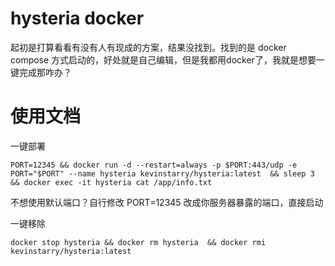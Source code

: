 # hysteria docker
起初是打算看看有没有人有现成的方案，结果没找到。找到的是 docker compose 方式启动的，好处就是自己编辑，但是我都用docker了，我就是想要一键完成那咋办？

# 使用文档
一键部署
```
PORT=12345 && docker run -d --restart=always -p $PORT:443/udp -e PORT="$PORT" --name hysteria kevinstarry/hysteria:latest  && sleep 3 && docker exec -it hysteria cat /app/info.txt
```
不想使用默认端口？自行修改 PORT=12345 改成你服务器暴露的端口，直接启动


一键移除
```
docker stop hysteria && docker rm hysteria  && docker rmi kevinstarry/hysteria:latest
```
